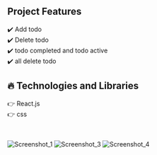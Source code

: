 ## Project Features

:heavy_check_mark: Add todo <br />
:heavy_check_mark: Delete todo <br />
:heavy_check_mark: todo completed and todo active <br />
:heavy_check_mark: all delete todo <br />

## :fire: Technologies and Libraries

:point_right: React.js <br />
:point_right: css <br />

 <br />

![Screenshot_1](https://user-images.githubusercontent.com/63242329/189140072-48b64616-e23e-4a80-9e62-d84d2e6be4c1.png)
![Screenshot_3](https://user-images.githubusercontent.com/63242329/189140134-7d5c6b08-b5cf-4b4b-8e3c-31202c15d0db.png)
![Screenshot_4](https://user-images.githubusercontent.com/63242329/189140164-90a9f1be-da7a-42b3-b230-7896e1a1bc78.png)

